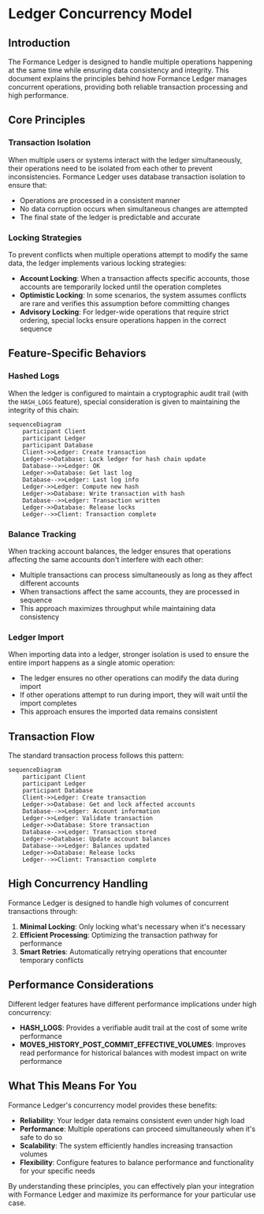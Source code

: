 # Ledger Concurrency Model

## Introduction

The Formance Ledger is designed to handle multiple operations happening at the same time while ensuring data consistency and integrity. This document explains the principles behind how Formance Ledger manages concurrent operations, providing both reliable transaction processing and high performance.

## Core Principles

### Transaction Isolation

When multiple users or systems interact with the ledger simultaneously, their operations need to be isolated from each other to prevent inconsistencies. Formance Ledger uses database transaction isolation to ensure that:

- Operations are processed in a consistent manner
- No data corruption occurs when simultaneous changes are attempted
- The final state of the ledger is predictable and accurate

### Locking Strategies

To prevent conflicts when multiple operations attempt to modify the same data, the ledger implements various locking strategies:

- **Account Locking**: When a transaction affects specific accounts, those accounts are temporarily locked until the operation completes
- **Optimistic Locking**: In some scenarios, the system assumes conflicts are rare and verifies this assumption before committing changes
- **Advisory Locking**: For ledger-wide operations that require strict ordering, special locks ensure operations happen in the correct sequence

## Feature-Specific Behaviors

### Hashed Logs

When the ledger is configured to maintain a cryptographic audit trail (with the `HASH_LOGS` feature), special consideration is given to maintaining the integrity of this chain:

```mermaid
sequenceDiagram
    participant Client
    participant Ledger
    participant Database
    Client->>Ledger: Create transaction
    Ledger->>Database: Lock ledger for hash chain update
    Database-->>Ledger: OK
    Ledger->>Database: Get last log
    Database-->>Ledger: Last log info
    Ledger->>Ledger: Compute new hash
    Ledger->>Database: Write transaction with hash
    Database-->>Ledger: Transaction written
    Ledger->>Database: Release locks
    Ledger-->>Client: Transaction complete
```

### Balance Tracking

When tracking account balances, the ledger ensures that operations affecting the same accounts don't interfere with each other:

- Multiple transactions can process simultaneously as long as they affect different accounts
- When transactions affect the same accounts, they are processed in sequence
- This approach maximizes throughput while maintaining data consistency

### Ledger Import

When importing data into a ledger, stronger isolation is used to ensure the entire import happens as a single atomic operation:

- The ledger ensures no other operations can modify the data during import
- If other operations attempt to run during import, they will wait until the import completes
- This approach ensures the imported data remains consistent

## Transaction Flow

The standard transaction process follows this pattern:

```mermaid
sequenceDiagram
    participant Client
    participant Ledger
    participant Database
    Client->>Ledger: Create transaction
    Ledger->>Database: Get and lock affected accounts
    Database-->>Ledger: Account information
    Ledger->>Ledger: Validate transaction
    Ledger->>Database: Store transaction
    Database-->>Ledger: Transaction stored
    Ledger->>Database: Update account balances
    Database-->>Ledger: Balances updated
    Ledger->>Database: Release locks
    Ledger-->>Client: Transaction complete
```

## High Concurrency Handling

Formance Ledger is designed to handle high volumes of concurrent transactions through:

1. **Minimal Locking**: Only locking what's necessary when it's necessary
2. **Efficient Processing**: Optimizing the transaction pathway for performance
3. **Smart Retries**: Automatically retrying operations that encounter temporary conflicts

## Performance Considerations

Different ledger features have different performance implications under high concurrency:

- **HASH_LOGS**: Provides a verifiable audit trail at the cost of some write performance
- **MOVES_HISTORY_POST_COMMIT_EFFECTIVE_VOLUMES**: Improves read performance for historical balances with modest impact on write performance

## What This Means For You

Formance Ledger's concurrency model provides these benefits:

- **Reliability**: Your ledger data remains consistent even under high load
- **Performance**: Multiple operations can proceed simultaneously when it's safe to do so
- **Scalability**: The system efficiently handles increasing transaction volumes
- **Flexibility**: Configure features to balance performance and functionality for your specific needs

By understanding these principles, you can effectively plan your integration with Formance Ledger and maximize its performance for your particular use case. 